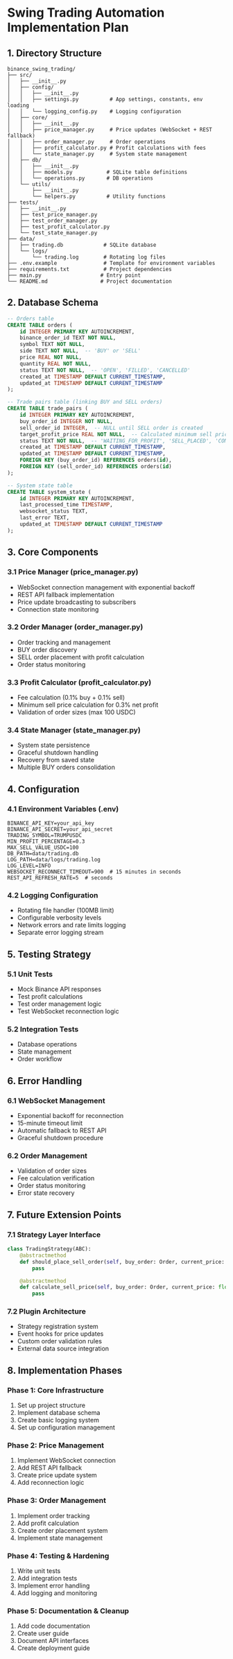 # Swing Trading Automation Implementation Plan

## 1. Directory Structure

```
binance_swing_trading/
├── src/
│   ├── __init__.py
│   ├── config/
│   │   ├── __init__.py
│   │   ├── settings.py          # App settings, constants, env loading
│   │   └── logging_config.py    # Logging configuration
│   ├── core/
│   │   ├── __init__.py
│   │   ├── price_manager.py     # Price updates (WebSocket + REST fallback)
│   │   ├── order_manager.py     # Order operations
│   │   ├── profit_calculator.py # Profit calculations with fees
│   │   └── state_manager.py     # System state management
│   ├── db/
│   │   ├── __init__.py
│   │   ├── models.py           # SQLite table definitions
│   │   └── operations.py       # DB operations
│   └── utils/
│       ├── __init__.py
│       └── helpers.py          # Utility functions
├── tests/
│   ├── __init__.py
│   ├── test_price_manager.py
│   ├── test_order_manager.py
│   ├── test_profit_calculator.py
│   └── test_state_manager.py
├── data/
│   ├── trading.db             # SQLite database
│   └── logs/
│       └── trading.log        # Rotating log files
├── .env.example               # Template for environment variables
├── requirements.txt           # Project dependencies
├── main.py                   # Entry point
└── README.md                 # Project documentation
```

## 2. Database Schema

```sql
-- Orders table
CREATE TABLE orders (
    id INTEGER PRIMARY KEY AUTOINCREMENT,
    binance_order_id TEXT NOT NULL,
    symbol TEXT NOT NULL,
    side TEXT NOT NULL,  -- 'BUY' or 'SELL'
    price REAL NOT NULL,
    quantity REAL NOT NULL,
    status TEXT NOT NULL,  -- 'OPEN', 'FILLED', 'CANCELLED'
    created_at TIMESTAMP DEFAULT CURRENT_TIMESTAMP,
    updated_at TIMESTAMP DEFAULT CURRENT_TIMESTAMP
);

-- Trade pairs table (linking BUY and SELL orders)
CREATE TABLE trade_pairs (
    id INTEGER PRIMARY KEY AUTOINCREMENT,
    buy_order_id INTEGER NOT NULL,
    sell_order_id INTEGER,  -- NULL until SELL order is created
    target_profit_price REAL NOT NULL,  -- Calculated minimum sell price for profit
    status TEXT NOT NULL,  -- 'WAITING_FOR_PROFIT', 'SELL_PLACED', 'COMPLETED'
    created_at TIMESTAMP DEFAULT CURRENT_TIMESTAMP,
    updated_at TIMESTAMP DEFAULT CURRENT_TIMESTAMP,
    FOREIGN KEY (buy_order_id) REFERENCES orders(id),
    FOREIGN KEY (sell_order_id) REFERENCES orders(id)
);

-- System state table
CREATE TABLE system_state (
    id INTEGER PRIMARY KEY AUTOINCREMENT,
    last_processed_time TIMESTAMP,
    websocket_status TEXT,
    last_error TEXT,
    updated_at TIMESTAMP DEFAULT CURRENT_TIMESTAMP
);
```

## 3. Core Components

### 3.1 Price Manager (price_manager.py)
- WebSocket connection management with exponential backoff
- REST API fallback implementation
- Price update broadcasting to subscribers
- Connection state monitoring

### 3.2 Order Manager (order_manager.py)
- Order tracking and management
- BUY order discovery
- SELL order placement with profit calculation
- Order status monitoring

### 3.3 Profit Calculator (profit_calculator.py)
- Fee calculation (0.1% buy + 0.1% sell)
- Minimum sell price calculation for 0.3% net profit
- Validation of order sizes (max 100 USDC)

### 3.4 State Manager (state_manager.py)
- System state persistence
- Graceful shutdown handling
- Recovery from saved state
- Multiple BUY orders consolidation

## 4. Configuration

### 4.1 Environment Variables (.env)
```
BINANCE_API_KEY=your_api_key
BINANCE_API_SECRET=your_api_secret
TRADING_SYMBOL=TRUMPUSDC
MIN_PROFIT_PERCENTAGE=0.3
MAX_SELL_VALUE_USDC=100
DB_PATH=data/trading.db
LOG_PATH=data/logs/trading.log
LOG_LEVEL=INFO
WEBSOCKET_RECONNECT_TIMEOUT=900  # 15 minutes in seconds
REST_API_REFRESH_RATE=5  # seconds
```

### 4.2 Logging Configuration
- Rotating file handler (100MB limit)
- Configurable verbosity levels
- Network errors and rate limits logging
- Separate error logging stream

## 5. Testing Strategy

### 5.1 Unit Tests
- Mock Binance API responses
- Test profit calculations
- Test order management logic
- Test WebSocket reconnection logic

### 5.2 Integration Tests
- Database operations
- State management
- Order workflow

## 6. Error Handling

### 6.1 WebSocket Management
- Exponential backoff for reconnection
- 15-minute timeout limit
- Automatic fallback to REST API
- Graceful shutdown procedure

### 6.2 Order Management
- Validation of order sizes
- Fee calculation verification
- Order status monitoring
- Error state recovery

## 7. Future Extension Points

### 7.1 Strategy Layer Interface
```python
class TradingStrategy(ABC):
    @abstractmethod
    def should_place_sell_order(self, buy_order: Order, current_price: float) -> bool:
        pass

    @abstractmethod
    def calculate_sell_price(self, buy_order: Order, current_price: float) -> float:
        pass
```

### 7.2 Plugin Architecture
- Strategy registration system
- Event hooks for price updates
- Custom order validation rules
- External data source integration

## 8. Implementation Phases

### Phase 1: Core Infrastructure
1. Set up project structure
2. Implement database schema
3. Create basic logging system
4. Set up configuration management

### Phase 2: Price Management
1. Implement WebSocket connection
2. Add REST API fallback
3. Create price update system
4. Add reconnection logic

### Phase 3: Order Management
1. Implement order tracking
2. Add profit calculation
3. Create order placement system
4. Implement state management

### Phase 4: Testing & Hardening
1. Write unit tests
2. Add integration tests
3. Implement error handling
4. Add logging and monitoring

### Phase 5: Documentation & Cleanup
1. Add code documentation
2. Create user guide
3. Document API interfaces
4. Create deployment guide 